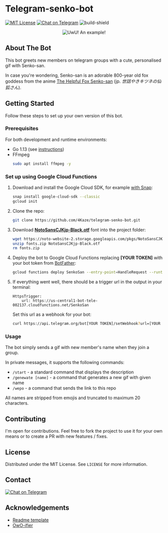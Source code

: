 # Telegram-senko-bot


[![MIT License][license-shield]][license-url]
[![Chat on Telegram][telegram-bot-shield]][telegram-bot-url]
![build-shield]

<p align="center">
  <img src="https://user-images.githubusercontent.com/47448124/128641986-732215c0-2d7e-4795-9817-20410a0dd212.gif" alt="UwU! An example!"/>
</p>

## About The Bot

This bot greets new members on telegram groups with a cute, personalised gif with Senko-san.

In case you're wondering, Senko-san is an adorable 800-year old fox goddess from the anime [The Helpful Fox Senko-san](https://myanimelist.net/anime/38759/Sewayaki_Kitsune_no_Senko-san) (jp. *世話やきキツネの仙狐さん*).

<!-- GETTING STARTED -->
## Getting Started

Follow these steps to set up your own version of this bot.

### Prerequisites
For both development and runtime environments:
* Go 1.13 (see [instructions](https://golang.org/doc/install))
* FFmpeg
  ```sh
  sudo apt install ffmpeg -y
  ```

### Set up using Google Cloud Functions

1. Download and install the Google Cloud SDK, for example [with Snap](https://cloud.google.com/sdk/docs/downloads-snap):
   ```sh
   snap install google-cloud-sdk --classic
   gcloud init
   ```
2. Clone the repo:
   ```sh
   git clone https://github.com/4Kaze/telegram-senko-bot.git
   ```
3. Download [**NotoSansCJKjp-Black.otf**](https://www.google.com/get/noto/help/cjk/) font into the project folder:
    ```sh
   wget https://noto-website-2.storage.googleapis.com/pkgs/NotoSansCJKjp-hinted.zip -O fonts.zip
   unzip fonts.zip NotoSansCJKjp-Black.otf
   rm fonts.zip
   ```
4. Deploy the bot to Google Cloud Functions replacing **[YOUR TOKEN]** with your bot token from [BotFather](https://t.me/botfather):
    ```sh
   gcloud functions deploy SenkoSan --entry-point=HandleRequest --runtime go113 --trigger-http --allow-unauthenticated --set-env-vars TOKEN=[YOUR TOKEN]
   ```
5. If everything went well, there should be a trigger url in the output in your terminal:
    ```
    HttpsTrigger:
        url: https://us-central1-bot-tele-002137.cloudfunctions.net/SenkoSan
    ```
   Set this url as a webhook for your bot:
     ```sh
   curl https://api.telegram.org/bot[YOUR TOKEN]/setWebhook?url=[YOUR URL]
      ```

### Usage

The bot simply sends a gif with new member's name when they join a group.

In private messages, it supports the following commands:
* `/start` - a standard command that displays the description
* `/genewate [name]` - a command that generates a new gif with given name 
* `/wepo` - a command that sends the link to this repo

All names are stripped from emojis and truncated to maximum 20 characters.

## Contributing

I'm open for contributions. Feel free to fork the project to use it for your own means or to create a PR with new features / fixes.

## License

Distributed under the MIT License. See `LICENSE` for more information.


<!-- CONTACT -->
## Contact

[![Chat on Telegram][telegram-shield]][telegram-profile-url]


## Acknowledgements

* [Readme template](https://github.com/othneildrew/Best-README-Template)
* [OwO-ifier](https://lingojam.com/OwO-ifier%28UwU%29)


[license-shield]: https://img.shields.io/github/license/4kaze/telegram-senko-bot
[license-url]: https://github.com/4Kaze/telegram-senko-bot/blob/main/LICENSE
[telegram-bot-url]: https://t.me/lolimnotabot
[build-shield]: https://img.shields.io/github/workflow/status/4Kaze/telegram-senko-bot/Go
[telegram-bot-shield]: https://img.shields.io/badge/Demo-Senko-green?logo=telegram
[telegram-shield]: https://img.shields.io/badge/-Contact%20me%20on%20Telegram-gray?logo=telegram
[telegram-profile-url]: https://t.me/yonkaze
